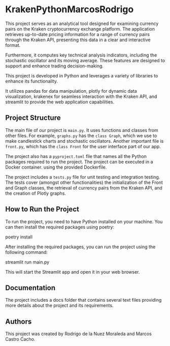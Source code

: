 # KrakenPythonMarcosRodrigo

This project serves as an analytical tool designed for examining currency pairs on the Kraken cryptocurrency exchange platform. The application retrieves up-to-date pricing information for a range of currency pairs through the Kraken API, presenting this data in a clear and interactive format. 

Furthermore, it computes key technical analysis indicators, including the stochastic oscillator and its moving average. These features are designed to support and enhance trading decision-making.

This project is developed in Python and leverages a variety of libraries to enhance its functionality. 

It utilizes pandas for data manipulation, plotly for dynamic data visualization, krakenex for seamless interaction with the Kraken API, and streamlit to provide the web application capabilities.

## Project Structure

The main file of our project is `main.py`. It uses functions and classes from other files. For example, `graphs.py` has the `class Graph`, which we use to make candlestick charts and stochastic oscillators. Another important file is `front.py`, which has the `class Front` for the user interface part of our app.

The project also has a `pyproject.toml` file that names all the Python packages required to run the project. The project can be executed in a Docker container. using the provided Dockerfile.

The project includes a `tests.py` file for unit testing and integration testing. The tests cover (amongst other functionalities) the initialization of the Front and Graph classes, the retrieval of currency pairs from the Kraken API, and the creation of Plotly graphs.

## How to Run the Project

To run the project, you need to have Python installed on your machine. You can then install the required packages using poetry:

poetry install

After installing the required packages, you can run the project using the following command:

streamlit run main.py

This will start the Streamlit app and open it in your web browser.

## Documentation

The project includes a docs folder that contains several text files providing more details about the project and its requirements.

## Authors

This project was created by Rodrigo de la Nuez Moraleda and Marcos Castro Cacho.
